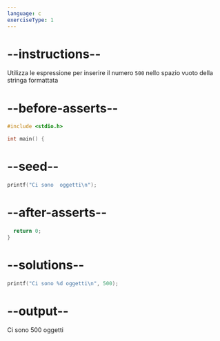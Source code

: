 ```yaml
---
language: c
exerciseType: 1
---
```


# --instructions--

Utilizza le espressione per inserire il numero `500` nello spazio vuoto della stringa formattata

# --before-asserts--

```c
#include <stdio.h>

int main() {
```

# --seed--

```c
printf("Ci sono  oggetti\n");
```

# --after-asserts--

```c
  return 0;
}
```

# --solutions--

```c
printf("Ci sono %d oggetti\n", 500);
```

# --output--

Ci sono 500 oggetti
